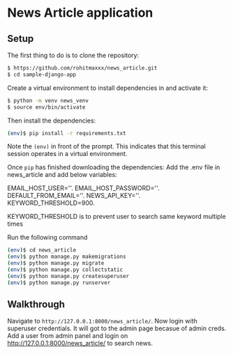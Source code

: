 # News Article application

## Setup

The first thing to do is to clone the repository:

```sh
$ https://github.com/rohitmaxxx/news_article.git
$ cd sample-django-app
```

Create a virtual environment to install dependencies in and activate it:

```sh
$ python -m venv news_venv
$ source env/bin/activate
```

Then install the dependencies:

```sh
(env)$ pip install -r requirements.txt
```
Note the `(env)` in front of the prompt. This indicates that this terminal
session operates in a virtual environment.

Once `pip` has finished downloading the dependencies:
Add the .env file in news_article and add below variables:

EMAIL_HOST_USER=''.
EMAIL_HOST_PASSWORD=''.
DEFAULT_FROM_EMAIL=''.
NEWS_API_KEY=''.
KEYWORD_THRESHOLD=900.

KEYWORD_THRESHOLD is to prevent user to search same keyword multiple times

Run the following command
```sh
(env)$ cd news_article
(env)$ python manage.py makemigrations
(env)$ python manage.py migrate
(env)$ python manage.py collectstatic
(env)$ python manage.py createsuperuser
(env)$ python manage.py runserver
```

## Walkthrough
Navigate to `http://127.0.0.1:8000/news_article/`.
Now login with superuser credentials. It will got to the admin page becasue of admin creds.
Add a user from admin panel and login on http://127.0.0.1:8000/news_article/ to search news.